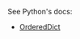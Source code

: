 See Python's docs:

  - [OrderedDict](https://docs.python.org/3/library/collections.html#collections.OrderedDict)
